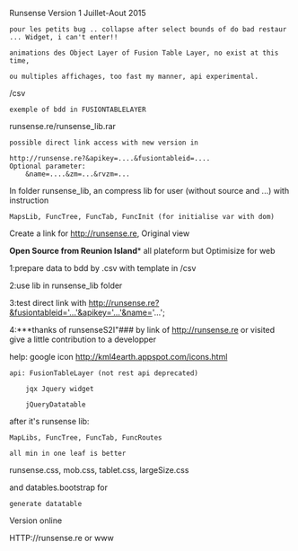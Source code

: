 Runsense Version 1 Juillet-Aout 2015

	pour les petits bug .. collapse after select bounds of do bad restaur ... Widget, i can't enter!!
	
	animations des Object Layer of Fusion Table Layer, no exist at this time, 
	
	ou multiples affichages, too fast my manner, api experimental.

/csv

	exemple of bdd in FUSIONTABLELAYER
	
runsense.re/runsense_lib.rar
	
	possible direct link access with new version in 
	
	http://runsense.re?&apikey=....&fusiontableid=....
	Optional parameter:
		&name=....&zm=...&rvzm=...
		
In folder runsense_lib, an compress lib for user (without source and ...) with instruction 
	
	MapsLib, FuncTree, FuncTab, FuncInit (for initialise var with dom)
	
Create a link for http://runsense.re, Original view

**Open Source from Reunion Island***
all plateform  but Optimisize for web

1:prepare data to bdd by .csv with template in /csv

2:use lib in runsense_lib folder

3:test direct link with http://runsense.re?&fusiontableid='...'&apikey='...'&name='...';

4:***thanks of runsenseS2I"### by link of http://runsense.re or visited give a little contribution to a developper

help: google icon http://kml4earth.appspot.com/icons.html

	api: FusionTableLayer (not rest api deprecated)
	
		jqx Jquery widget
		
		jQueryDatatable
		

after it's runsense lib:
 
	MapLibs, FuncTree, FuncTab, FuncRoutes
 
	all min in one leaf is better
	
runsense.css, mob.css, tablet.css, largeSize.css

and datables.bootstrap for 
	
	generate datatable

Version online

HTTP://runsense.re
or www
